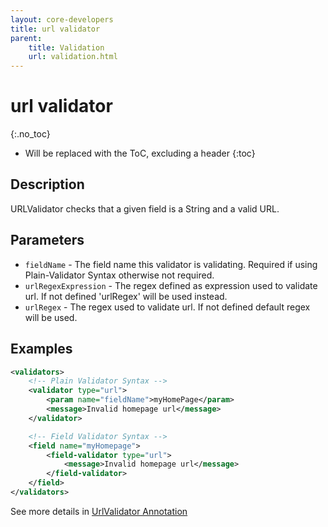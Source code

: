```yaml
---
layout: core-developers
title: url validator
parent:
    title: Validation
    url: validation.html
---
```


# url validator
{:.no_toc}

* Will be replaced with the ToC, excluding a header
{:toc}

## Description

URLValidator checks that a given field is a String and a valid URL.

## Parameters

- `fieldName` - The field name this validator is validating. Required if using Plain-Validator Syntax otherwise not required.
- `urlRegexExpression` - The regex defined as expression used to validate url. If not defined 'urlRegex' will be used instead.
- `urlRegex` - The regex used to validate url. If not defined default regex will be used.

## Examples

```xml
<validators>
    <!-- Plain Validator Syntax -->
    <validator type="url">
        <param name="fieldName">myHomePage</param>
        <message>Invalid homepage url</message>
    </validator>

    <!-- Field Validator Syntax -->
    <field name="myHomepage">
        <field-validator type="url">
            <message>Invalid homepage url</message>
        </field-validator>
    </field>
</validators>
```

See more details in [UrlValidator Annotation](url-validator-annotation)
